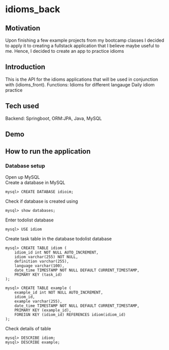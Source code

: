 # idioms_back
## Motivation
Upon finishing a few example projects from my bootcamp classes I decided to apply it to creating a fullstack application that I believe maybe useful to me. Hence, I decided to create an app to practice idioms

## Introduction
This is the API for the idioms applications that will be used in conjunction with (idioms_front).
Functions:
Idioms for different langauge
Daily idiom practice

## Tech used
Backend: Springboot, ORM:JPA, Java, MySQL

## Demo

## How to run the application
### Database setup
Open up MySQL\
Create a database in MySQL
```script
mysql> CREATE DATABASE idioim;
```

Check if database is created using
```script
mysql> show databases;
```

Enter todolist database
```script
mysql> USE idiom
```

Create task table in the database todolist database
```script
mysql> CREATE TABLE idiom (
    idiom_id int NOT NULL AUTO_INCREMENT,
    idiom varchar(255) NOT NULL,
    definition varchar(255),
    language varchar(100),
    date_time TIMESTAMP NOT NULL DEFAULT CURRENT_TIMESTAMP,
    PRIMARY KEY (task_id)
);

mysql> CREATE TABLE example (
    example_id int NOT NULL AUTO_INCREMENT,
    idiom_id,
    example varchar(255),
    date_time TIMESTAMP NOT NULL DEFAULT CURRENT_TIMESTAMP,
    PRIMARY KEY (example_id),
    FOREIGN KEY (idiom_id) REFERENCES idiom(idiom_id)
);
```

Check details of table
```script
mysql> DESCRIBE idiom;
mysql> DESCRIBE example;
```



